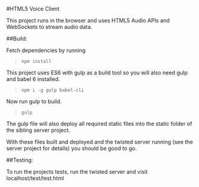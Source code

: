 #HTML5 Voice Client

This project runs in the browser and uses HTML5 Audio APIs and WebSockets to stream
audio data.

##Build:

Fetch dependencies by running

>`npm install`

This project uses ES6 with gulp as a build tool so you will also need gulp and babel 6 installed.

>`npm i -g gulp babel-cli`

Now run gulp to build.

>`gulp`
  
The gulp file will also deploy all required static files into the
static folder of the sibling server project.

With these files built and deployed and the twisted server running (see the server project for details) you should
be good to go.

##Testing:

To run the projects tests, run the twisted server and visit localhost/test/test.html